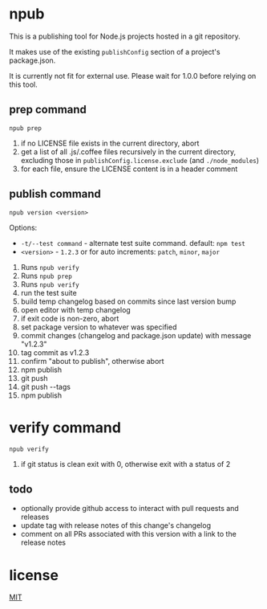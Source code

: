 # npub

This is a publishing tool
for Node.js projects
hosted in a git repository.

It makes use of the existing `publishConfig` section
of a project's package.json.

It is currently not fit for external use.
Please wait for 1.0.0 before relying on this tool.

## prep command

`npub prep`

1. if no LICENSE file exists in the current directory, abort
1. get a list of all .js/.coffee files recursively in the current directory, excluding those in `publishConfig.license.exclude` (and `./node_modules`)
1. for each file, ensure the LICENSE content is in a header comment

## publish command

`npub version <version>`

Options:
* `-t/--test command` - alternate test suite command. default: `npm test`
* `<version>` - `1.2.3` or for auto increments: `patch`, `minor`, `major`

1. Runs `npub verify`
1. Runs `npub prep`
1. Runs `npub verify`
1. run the test suite
1. build temp changelog based on commits since last version bump
1. open editor with temp changelog
1. if exit code is non-zero, abort
1. set package version to whatever was specified
1. commit changes (changelog and package.json update) with message "v1.2.3"
1. tag commit as v1.2.3
1. confirm "about to publish", otherwise abort
1. npm publish
1. git push
1. git push --tags
1. npm publish

# verify command

`npub verify`

1. if git status is clean exit with 0, otherwise exit with a status of 2

## todo

* optionally provide github access to interact with pull requests and releases
* update tag with release notes of this change's changelog
* comment on all PRs associated with this version with a link to the release notes

# license

[MIT](LICENSE)

